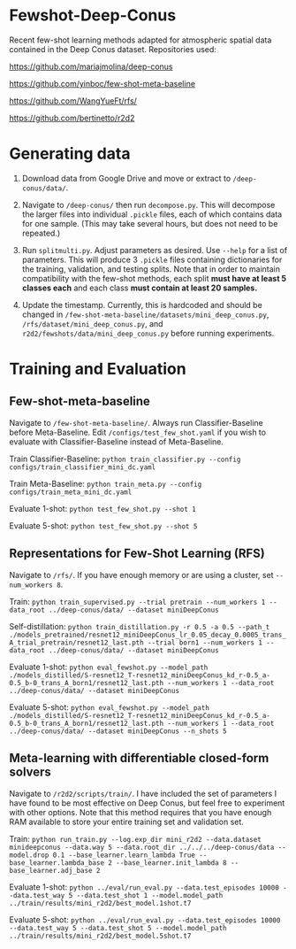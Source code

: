 # Fewshot-Deep-Conus
Recent few-shot learning methods adapted for atmospheric spatial data contained in the Deep Conus dataset. Repositories used:

https://github.com/mariajmolina/deep-conus

https://github.com/yinboc/few-shot-meta-baseline

https://github.com/WangYueFt/rfs/

https://github.com/bertinetto/r2d2

# Generating data

1. Download data from Google Drive and move or extract to `/deep-conus/data/`.

2. Navigate to `/deep-conus/` then run `decompose.py`. This will decompose the larger files into individual `.pickle` files, each of which contains data for one sample. (This may take several hours, but does not need to be repeated.)

3. Run `splitmulti.py`. Adjust parameters as desired. Use `--help` for a list of parameters. This will produce 3 `.pickle` files containing dictionaries for the training, validation, and testing splits. Note that in order to maintain compatibility with the few-shot methods, each split **must have at least 5 classes each** and each class **must contain at least 20 samples.**

4. Update the timestamp. Currently, this is hardcoded and should be changed in `/few-shot-meta-baseline/datasets/mini_deep_conus.py`, `/rfs/dataset/mini_deep_conus.py`, and `r2d2/fewshots/data/mini_deep_conus.py` before running experiments.

# Training and Evaluation

## Few-shot-meta-baseline

Navigate to `/few-shot-meta-baseline/`. Always run Classifier-Baseline before Meta-Baseline. Edit `/configs/test_few_shot.yaml` if you wish to evaluate with Classifier-Baseline instead of Meta-Baseline.

Train Classifier-Baseline: `python train_classifier.py --config configs/train_classifier_mini_dc.yaml`

Train Meta-Baseline: `python train_meta.py --config configs/train_meta_mini_dc.yaml`

Evaluate 1-shot: `python test_few_shot.py --shot 1`

Evaluate 5-shot: `python test_few_shot.py --shot 5`

## Representations for Few-Shot Learning (RFS)

Navigate to `/rfs/`. If you have enough memory or are using a cluster, set `--num_workers 8`.

Train: `python train_supervised.py --trial pretrain --num_workers 1 --data_root ../deep-conus/data/ --dataset miniDeepConus`

Self-distillation: `python train_distillation.py -r 0.5 -a 0.5 --path_t ./models_pretrained/resnet12_miniDeepConus_lr_0.05_decay_0.0005_trans_A_trial_pretrain/resnet12_last.pth --trial born1 --num_workers 1 --data_root ../deep-conus/data/ --dataset miniDeepConus`

Evaluate 1-shot: `python eval_fewshot.py --model_path ./models_distilled/S-resnet12_T-resnet12_miniDeepConus_kd_r-0.5_a-0.5_b-0_trans_A_born1/resnet12_last.pth --num_workers 1 --data_root ../deep-conus/data/ --dataset miniDeepConus`

Evaluate 5-shot: `python eval_fewshot.py --model_path ./models_distilled/S-resnet12_T-resnet12_miniDeepConus_kd_r-0.5_a-0.5_b-0_trans_A_born1/resnet12_last.pth --num_workers 1 --data_root ../deep-conus/data/ --dataset miniDeepConus --n_shots 5`

## Meta-learning with differentiable closed-form solvers

Navigate to `/r2d2/scripts/train/`. I have included the set of parameters I have found to be most effective on Deep Conus, but feel free to experiment with other options. Note that this method requires that you have enough RAM available to store your entire training set and validation set.

Train: `python run_train.py --log.exp_dir mini_r2d2 --data.dataset minideepconus --data.way 5 --data.root_dir ../../../deep-conus/data --model.drop 0.1 --base_learner.learn_lambda True --base_learner.lambda_base 2 --base_learner.init_lambda 8 --base_learner.adj_base 2`

Evaluate 1-shot: `python ../eval/run_eval.py --data.test_episodes 10000 --data.test_way 5 --data.test_shot 1 --model.model_path ../train/results/mini_r2d2/best_model.1shot.t7`

Evaluate 5-shot: `python ../eval/run_eval.py --data.test_episodes 10000 --data.test_way 5 --data.test_shot 5 --model.model_path ../train/results/mini_r2d2/best_model.5shot.t7`
